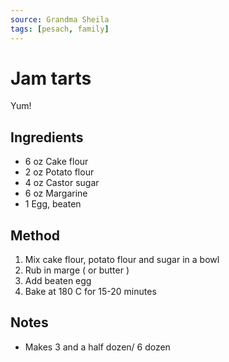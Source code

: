 ```yaml
---
source: Grandma Sheila
tags: [pesach, family]
---
```


# Jam tarts

Yum!

## Ingredients

- 6 oz Cake flour
- 2 oz Potato flour
- 4 oz Castor sugar
- 6 oz Margarine
- 1 Egg, beaten

## Method

1. Mix cake flour, potato flour and sugar in a bowl
2. Rub in marge ( or butter )
3. Add beaten egg
4. Bake at 180 C for 15-20 minutes

## Notes

- Makes 3 and a half dozen/ 6 dozen
